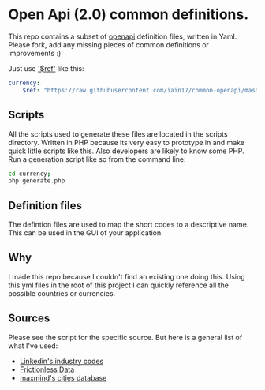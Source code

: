 # Open Api (2.0) common definitions.
This repo contains a subset of [openapi](https://www.openapis.org/) definition files, written in Yaml. Please fork, add any missing pieces of common definitions or improvements :)

Just use ['$ref'](https://github.com/OAI/OpenAPI-Specification/blob/master/versions/2.0.md#fixed-fields-4) like this:
```yaml
currency:
    $ref: "https://raw.githubusercontent.com/iain17/common-openapi/master/currency.yml?#/currency"
```

## Scripts
All the scripts used to generate these files are located in the scripts directory.
Written in PHP because its very easy to prototype in and make quick little scripts like this. Also developers are likely to know some PHP. Run a generation script like so from the command line:
```bash
cd currency;
php generate.php
```

## Definition files

The defintion files are used to map the short codes to a descriptive name. This can be used in the GUI of your application.

## Why

I made this repo because I couldn't find an existing one doing this. Using this yml files in the root of this project I can quickly reference all the possible countries or currencies.

## Sources

Please see the script for the specific source. But here is a general list of what I've used:

- [Linkedin's industry codes](https://developer.linkedin.com/docs/reference/industry-codes)
- [Frictionless Data](http://data.okfn.org)
- [maxmind's cities database](https://www.maxmind.com/en/free-world-cities-database)
